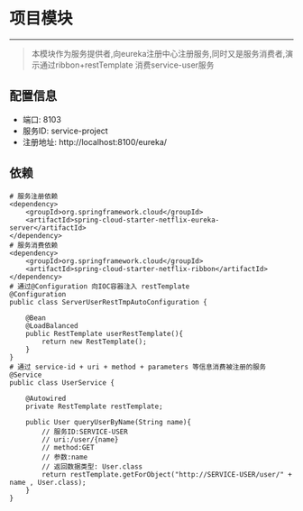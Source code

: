 # 项目模块
---
> 本模块作为服务提供者,向eureka注册中心注册服务,同时又是服务消费者,演示通过ribbon+restTemplate 消费service-user服务


## 配置信息
- 端口: 8103
- 服务ID: service-project
- 注册地址: http://localhost:8100/eureka/

## 依赖
```
# 服务注册依赖
<dependency>
    <groupId>org.springframework.cloud</groupId>
    <artifactId>spring-cloud-starter-netflix-eureka-server</artifactId>
</dependency>
# 服务消费依赖
<dependency>
    <groupId>org.springframework.cloud</groupId>
    <artifactId>spring-cloud-starter-netflix-ribbon</artifactId>
</dependency>
# 通过@Configuration 向IOC容器注入 restTemplate
@Configuration
public class ServerUserRestTmpAutoConfiguration {

    @Bean
    @LoadBalanced
    public RestTemplate userRestTemplate(){
        return new RestTemplate();
    }
}
# 通过 service-id + uri + method + parameters 等信息消费被注册的服务
@Service
public class UserService {

    @Autowired
    private RestTemplate restTemplate;

    public User queryUserByName(String name){
        // 服务ID:SERVICE-USER 
        // uri:/user/{name} 
        // method:GET 
        // 参数:name 
        // 返回数据类型: User.class
        return restTemplate.getForObject("http://SERVICE-USER/user/" + name , User.class);
    }
}
```


